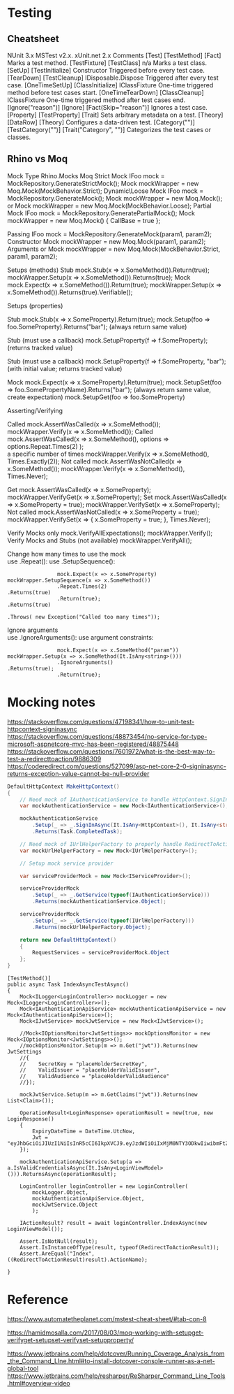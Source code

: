 # Testing


## Cheatsheet

NUnit 3.x	        MSTest v2.x.	    xUnit.net 2.x	Comments
[Test]	            [TestMethod]	    [Fact]	                    Marks a test method.
[TestFixture]	    [TestClass]	        n/a	                        Marks a test class.
[SetUp]	            [TestInitialize]	Constructor	                Triggered before every test case.
[TearDown]	        [TestCleanup]	    IDisposable.Dispose	        Triggered after every test case.
[OneTimeSetUp]	    [ClassInitialize]   IClassFixture<T>	        One-time triggered method before test cases start.
[OneTimeTearDown]   [ClassCleanup]	    IClassFixture<T>	        One-time triggered method after test cases end.
[Ignore("reason")]	[Ignore]	        [Fact(Skip="reason")]	    Ignores a test case.
[Property]	        [TestProperty]	    [Trait]	                    Sets arbitrary metadata on a test.
[Theory]	        [DataRow]	        [Theory]	                Configures a data-driven test.
[Category("")]	    [TestCategory("")]	[Trait("Category", "")]     Categorizes the test cases or classes.


## Rhino vs Moq


Mock Type	        Rhino.Mocks	                                            Moq
Strict Mock	        IFoo mock = MockRepository.GenerateStrictMock<IFoo>();	Mock<IFoo> mockWrapper = new Moq.Mock<IFoo>(MockBehavior.Strict);
Dynamic\Loose Mock	IFoo mock = MockRepository.GenerateMock<IFoo>();	    Mock<IFoo> mockWrapper = new Moq.Mock<IFoo>();
                                                                            or
                                                                            Mock<IFoo> mockWrapper = new Moq.Mock<IFoo>(MockBehavior.Loose);
Partial Mock	    IFoo mock = MockRepository.GeneratePartialMock<IFoo>();	Mock<IFoo> mockWrapper = new Moq.Mock<IFoo>() { CallBase = true };

Passing             IFoo mock = MockRepository.GenerateMock<IFoo>(param1, param2); 	
Constructor                                                                 Mock<IFoo> mockWrapper = new Moq.Mock<IFoo>(param1, param2);
Arguments                                                                   or
                                                                            Mock<IFoo> mockWrapper = new Moq.Mock<IFoo>(MockBehavior.Strict, param1, param2);

Setups (methods)
Stub 	            mock.Stub(x => x.SomeMethod()).Return(true); 	        mockWrapper.Setup(x => x.SomeMethod()).Returns(true);
Mock 	            mock.Expect(x => x.SomeMethod()).Return(true); 	        mockWrapper.Setup(x => x.SomeMethod()).Returns(true).Verifiable();

Setups (properties)

Stub                mock.Stub(x => x.SomeProperty).Return(true); 	        mock.Setup(foo => foo.SomeProperty).Returns("bar");
(always return same value) 	

Stub                (must use a callback) 	                                mock.SetupProperty(f => f.SomeProperty);
(returns tracked value)

Stub                (must use a callback) 	                                mock.SetupProperty(f => f.SomeProperty, "bar");
(with initial value; returns tracked value) 	


Mock                mock.Expect(x => x.SomeProperty).Return(true); 	        mock.SetupSet(foo => foo.SomePropertyName).Returns("bar");
(always return same value, create expectation)                              mock.SetupGet(foo => foo.SomeProperty)



Asserting/Verifying

Called 	            mock.AssertWasCalled(x => x.SomeMethod()); 	            mockWrapper.Verify(x => x.SomeMethod());
Called              mock.AssertWasCalled(x => x.SomeMethod(), options => options.Repeat.Times(2) ); 	
a specific number of times                                                  mockWrapper.Verify(x => x.SomeMethod(), Times.Exactly(2));
Not called 	        mock.AssertWasNotCalled(x => x.SomeMethod()); 	        mockWrapper.Verify(x => x.SomeMethod(), Times.Never);


Get 	            mock.AssertWasCalled(x => x.SomeProperty); 	            mockWrapper.VerifyGet(x => x.SomeProperty);
Set 	            mock.AssertWasCalled(x => x.SomeProperty = true); 	    mockWrapper.VerifySet(x => x.SomeProperty);
Not called 	        mock.AssertWasNotCalled(x => x.SomeProperty = true);    mockWrapper.VerifySet(x => { x.SomeProperty = true; }, Times.Never);

Verify Mocks only 	mock.VerifyAllExpectations(); 	                        mockWrapper.Verify();
Verify Mocks and Stubs 	(not available) 	                                mockWrapper.VerifyAll();



Change how many times to use the mock 	
                    use .Repeat():                                          use .SetupSequence():

                    mock.Expect(x => x.SomeProperty)                        mockWrapper.SetupSequence(x => x.SomeMethod())
                    .Repeat.Times(2)                                        .Returns(true)
                    .Return(true); 	                                        .Returns(true)
                                                                            .Throws( new Exception("Called too many times"));
Ignore arguments 	
                    use .IgnoreArguments():                                 use argument constraints:

                    mock.Expect(x => x.SomeMethod("param"))                 mockWrapper.Setup(x => x.SomeMethod(It.IsAny<string>()))
                    .IgnoreArguments()                                      .Returns(true);
                    .Return(true); 	


# Mocking notes

https://stackoverflow.com/questions/47198341/how-to-unit-test-httpcontext-signinasync
https://stackoverflow.com/questions/48873454/no-service-for-type-microsoft-aspnetcore-mvc-has-been-registered/48875448
https://stackoverflow.com/questions/7601972/what-is-the-best-way-to-test-a-redirecttoaction/9886309
https://coderedirect.com/questions/527099/asp-net-core-2-0-signinasync-returns-exception-value-cannot-be-null-provider


```cs
DefaultHttpContext MakeHttpContext()
{
    // Need mock of IAuthenticationService to handle HttpContext.SignIn
    var mockAuthenticationService = new Mock<IAuthenticationService>();

    mockAuthenticationService
        .Setup(_ => _.SignInAsync(It.IsAny<HttpContext>(), It.IsAny<string>(), It.IsAny<ClaimsPrincipal>(), It.IsAny<AuthenticationProperties>()))
        .Returns(Task.CompletedTask);

    // Need mock of IUrlHelperFactory to properly handle RedirectToAction
    var mockUrlHelperFactory = new Mock<IUrlHelperFactory>();

    // Setup mock service provider

    var serviceProviderMock = new Mock<IServiceProvider>();

    serviceProviderMock
        .Setup(_ => _.GetService(typeof(IAuthenticationService)))
        .Returns(mockAuthenticationService.Object);

    serviceProviderMock
        .Setup(_ => _.GetService(typeof(IUrlHelperFactory)))
        .Returns(mockUrlHelperFactory.Object);

    return new DefaultHttpContext()
    {
        RequestServices = serviceProviderMock.Object
    };
}
```


```cs:Setup options monitor
[TestMethod()]
public async Task IndexAsyncTestAsync()
{
    Mock<ILogger<LoginController>> mockLogger = new Mock<ILogger<LoginController>>();
    Mock<IAuthenticationApiService> mockAuthenticationApiService = new Mock<IAuthenticationApiService>();
    Mock<IJwtService> mockJwtService = new Mock<IJwtService>();

    //Mock<IOptionsMonitor<JwtSettings>> mockOptionsMonitor = new Mock<IOptionsMonitor<JwtSettings>>();
    //mockOptionsMonitor.Setup(m => m.Get("jwt")).Returns(new JwtSettings
    //{
    //    SecretKey = "placeHolderSecretKey",
    //    ValidIssuer = "placeHolderValidIssuer",
    //    ValidAudience = "placeHolderValidAudience"
    //});

    mockJwtService.Setup(m => m.GetClaims("jwt")).Returns(new List<Claim>());

    OperationResult<LoginResponse> operationResult = new(true, new LoginResponse()
    {
        ExpiryDateTime = DateTime.UtcNow,
        Jwt = "eyJhbGciOiJIUzI1NiIsInR5cCI6IkpXVCJ9.eyJzdWIiOiIxMjM0NTY3ODkwIiwibmFtZSI6IkpvaG4gRG9lIiwiaWF0IjoxNTE2MjM5MDIyfQ.SflKxwRJSMeKKF2QT4fwpMeJf36POk6yJV_adQssw5c"
    });

    mockAuthenticationApiService.Setup(a => a.IsValidCredentialsAsync(It.IsAny<LoginViewModel>())).ReturnsAsync(operationResult);

    LoginController loginController = new LoginController(
        mockLogger.Object,
        mockAuthenticationApiService.Object,
        mockJwtService.Object
        );

    IActionResult? result = await loginController.IndexAsync(new LoginViewModel());

    Assert.IsNotNull(result);
    Assert.IsInstanceOfType(result, typeof(RedirectToActionResult));
    Assert.AreEqual("Index", ((RedirectToActionResult)result).ActionName);

}
```

# Reference


https://www.automatetheplanet.com/mstest-cheat-sheet/#tab-con-8

https://hamidmosalla.com/2017/08/03/moq-working-with-setupget-verifyget-setupset-verifyset-setupproperty/



https://www.jetbrains.com/help/dotcover/Running_Coverage_Analysis_from_the_Command_LIne.html#to-install-dotcover-console-runner-as-a-net-global-tool
https://www.jetbrains.com/help/resharper/ReSharper_Command_Line_Tools.html#overview-video


